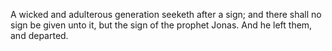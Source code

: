 A wicked and adulterous generation seeketh after a sign; and there shall no sign be given unto it, but the sign of the prophet Jonas. And he left them, and departed.
